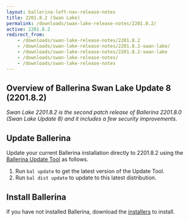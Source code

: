 ```yaml
---
layout: ballerina-left-nav-release-notes
title: 2201.8.2 (Swan Lake) 
permalink: /downloads/swan-lake-release-notes/2201.8.2/
active: 2201.8.2
redirect_from: 
    - /downloads/swan-lake-release-notes/2201.8.2
    - /downloads/swan-lake-release-notes/2201.8.2-swan-lake/
    - /downloads/swan-lake-release-notes/2201.8.2-swan-lake
    - /downloads/swan-lake-release-notes/
    - /downloads/swan-lake-release-notes
---
```


## Overview of Ballerina Swan Lake Update 8 (2201.8.2)

<em>Swan Lake 2201.8.2 is the second patch release of Ballerina 2201.8.0 (Swan Lake Update 8) and it includes a few security improvements.</em>

## Update Ballerina

Update your current Ballerina installation directly to 2201.8.2 using the [Ballerina Update Tool](/learn/update-tool/) as follows.

1. Run `bal update` to get the latest version of the Update Tool.
2. Run `bal dist update` to update to this latest distribution.

## Install Ballerina

If you have not installed Ballerina, download the [installers](/downloads/#swanlake) to install.
